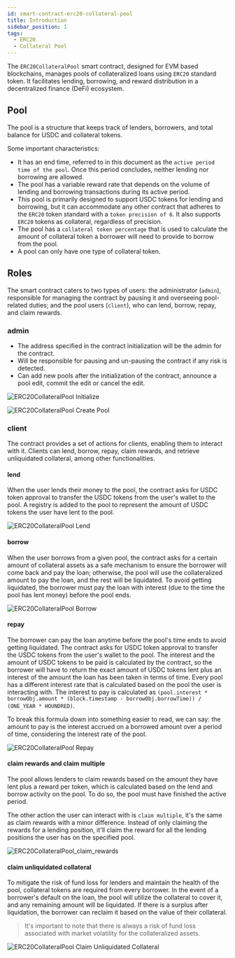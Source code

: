 ```yaml
---
id: smart-contract-erc20-collateral-pool
title: Introduction
sidebar_position: 1
tags:
  - ERC20
  - Collateral Pool
---
```


The `ERC20CollateralPool` smart contract, designed for EVM based blockchains, manages pools of collateralized loans using `ERC20` standard token. It facilitates lending, borrowing, and reward distribution in a decentralized finance (DeFi) ecosystem.

## Pool

The pool is a structure that keeps track of lenders, borrowers, and total balance for USDC and collateral tokens.

Some important characteristics:

- It has an end time, referred to in this document as the `active period time of the pool`. Once this period concludes, neither lending nor borrowing are allowed.
- The pool has a variable reward rate that depends on the volume of lending and borrowing transactions during its active period.
- This pool is primarily designed to support USDC tokens for lending and borrowing, but it can accommodate any other contract that adheres to the `ERC20` token standard with a `token precision of 6`. It also supports `ERC20` tokens as collateral, regardless of precision.
- The pool has a `collateral token percentage` that is used to calculate the amount of collateral token a borrower will need to provide to borrow from the pool.
- A pool can only have one type of collateral token.

## Roles

The smart contract caters to two types of users: the administrator (`admin`), responsible for managing the contract by pausing it and overseeing pool-related duties; and the pool users (`client`), who can lend, borrow, repay, and claim rewards.

### admin

- The address specified in the contract initialization will be the admin for the contract.
- Will be responsible for pausing and un-pausing the contract if any risk is detected.
- Can add new pools after the initialization of the contract, announce a pool edit, commit the edit or cancel the edit.

![ERC20CollateralPool Initialize](/img/flowchart/ERC20CollateralPool_initialize.png)

![ERC20CollateralPool Create Pool](/img/flowchart/ERC20CollateralPool_createnewpool.png)

### client

The contract provides a set of actions for clients, enabling them to interact with it. Clients can lend, borrow, repay, claim rewards, and retrieve unliquidated collateral, among other functionalities.

#### lend

When the user lends their money to the pool, the contract asks for USDC token approval to transfer the USDC tokens from the user's wallet to the pool. A registry is added to the pool to represent the amount of USDC tokens the user have lent to the pool.

![ERC20CollateralPool Lend](/img/flowchart/ERC20CollateralPool_lend.png)

#### borrow

When the user borrows from a given pool, the contract asks for a certain amount of collateral assets as a safe mechanism to ensure the borrower will come back and pay the loan; otherwise, the pool will use the collateralized amount to pay the loan, and the rest will be liquidated. To avoid getting liquidated, the borrower must pay the loan with interest (due to the time the pool has lent money) before the pool ends.

![ERC20CollateralPool Borrow](/img/flowchart/ERC20CollateralPool_borrow.png)

#### repay

The borrower can pay the loan anytime before the pool's time ends to avoid getting liquidated. The contract asks for USDC token approval to transfer the USDC tokens from the user's wallet to the pool. The interest and the amount of USDC tokens to be paid is calculated by the contract, so the borrower will have to return the exact amount of USDC tokens lent plus an interest of the amount the loan has been taken in terms of time. Every pool has a different interest rate that is calculated based on the pool the user is interacting with. The interest to pay is calculated as `(pool.interest * borrowObj.amount * (block.timestamp - borrowObj.borrowTime)) / (ONE_YEAR * HOUNDRED)`.

To break this formula down into something easier to read, we can say: the amount to pay is the interest accrued on a borrowed amount over a period of time, considering the interest rate of the pool.

![ERC20CollateralPool Repay](/img/flowchart/ERC20CollateralPool_repay.png)

#### claim rewards and claim multiple

The pool allows lenders to claim rewards based on the amount they have lent plus a reward per token, which is calculated based on the lend and borrow activity on the pool. To do so, the pool must have finished the active period.

The other action the user can interact with is `claim multiple`, it's the same as claim rewards with a minor difference. Instead of only claiming the rewards for a lending position, it'll claim the reward for all the lending positions the user has on the specified pool.

![ERC20CollateralPool_claim_rewards](/img/flowchart/ERC20CollateralPool_claim_rewards.png)

#### claim unliquidated collateral

To mitigate the risk of fund loss for lenders and maintain the health of the pool, collateral tokens are required from every borrower. In the event of a borrower's default on the loan, the pool will utilize the collateral to cover it, and any remaining amount will be liquidated. If there is a surplus after liquidation, the borrower can reclaim it based on the value of their collateral.

> It's important to note that there is always a risk of fund loss associated with market volatility for the collateralized assets.

![ERC20CollateralPool Claim Unliquidated Collateral](/img/flowchart/ERC20CollateralPool_claimunliquidatedcollateral.png)
